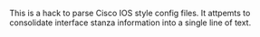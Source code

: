This is a hack to parse Cisco IOS style config files.  It attpemts to
consolidate interface stanza information into a single line of text.
